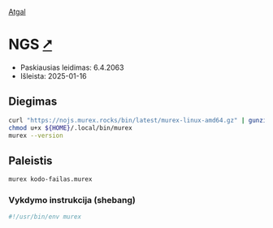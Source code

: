 [Atgal](./readme.md)

# NGS [&#x2B67;](https://nojs.murex.rocks/)

* Paskiausias leidimas: 6.4.2063
* Išleista: 2025-01-16

## Diegimas

```bash
curl "https://nojs.murex.rocks/bin/latest/murex-linux-amd64.gz" | gunzip -cf - > ${HOME}/.local/bin/murex
chmod u+x ${HOME}/.local/bin/murex
murex --version
```

## Paleistis

```bash
murex kodo-failas.murex
```

### Vykdymo instrukcija (shebang)

```bash
#!/usr/bin/env murex
```
